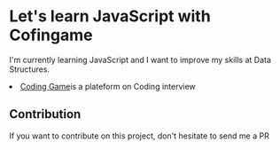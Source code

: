 # Let's learn JavaScript with Cofingame
I'm currently learning JavaScript and I want to improve my skills at Data Structures.
<li><a href="https://www.codingame.com/">Coding Game</a>is a plateform on Coding interview</li> 

## Contribution
If you want to contribute on this project, don't hesitate to send me a PR
